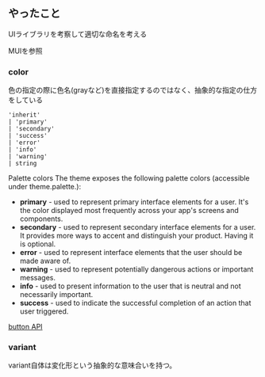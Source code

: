 ## やったこと
UIライブラリを考察して適切な命名を考える

MUIを参照

### color
色の指定の際に色名(grayなど)を直接指定するのではなく、抽象的な指定の仕方をしている

```
'inherit'
| 'primary'
| 'secondary'
| 'success'
| 'error'
| 'info'
| 'warning'
| string
```

Palette colors
The theme exposes the following palette colors (accessible under theme.palette.):

- **primary** - used to represent primary interface elements for a user. It's the color displayed most frequently across your app's screens and components.
- **secondary** - used to represent secondary interface elements for a user. It provides more ways to accent and distinguish your product. Having it is optional.
- **error** - used to represent interface elements that the user should be made aware of.
- **warning** - used to represent potentially dangerous actions or important messages.
- **info** - used to present information to the user that is neutral and not necessarily important.
- **success** - used to indicate the successful completion of an action that user triggered.

[button API](https://mui.com/api/button/)  


### variant
variant自体は変化形という抽象的な意味合いを持つ。  











